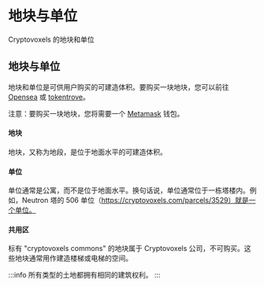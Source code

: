 # 地块与单位
Cryptovoxels 的地块和单位

## 地块与单位
地块和单位是可供用户购买的可建造体积。要购买一块地块，您可以前往 [Opensea](https://opensea.io/assets/cryptovoxels) 或 [tokentrove](https://tokentrove.com/Cryptovoxels)。

注意：要购买一块地块，您将需要一个 [Metamask](https://metamask.io/) 钱包。

#### 地块
地块，又称为地段，是位于地面水平的可建造体积。

#### 单位
单位通常是公寓，而不是位于地面水平。换句话说，单位通常位于一栋塔楼内。例如，Neutron 塔的 506 单位（https://cryptovoxels.com/parcels/3529）就是一个单位。

#### 共用区
标有 "cryptovoxels commons" 的地块属于 Cryptovoxels 公司，不可购买。这些地块通常用作建造楼梯或电梯的空间。

:::info
所有类型的土地都拥有相同的建筑权利。
:::